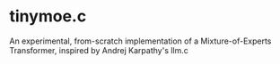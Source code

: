# tinymoe.c
An experimental, from-scratch implementation of a Mixture-of-Experts Transformer, inspired by Andrej Karpathy's llm.c
